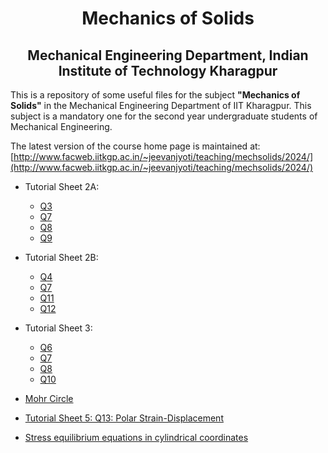 <h1 align="center"> Mechanics of Solids</h1>
<h2 align="center">Mechanical Engineering Department, Indian Institute of Technology Kharagpur</h2>



This is a repository of some useful files for the subject __"Mechanics of
Solids"__ in the Mechanical Engineering Department of IIT Kharagpur. This
subject is a mandatory one for the second year undergraduate students of
Mechanical Engineering. 

The latest version of the course home page is maintained at: [http://www.facweb.iitkgp.ac.in/~jeevanjyoti/teaching/mechsolids/2024/](http://www.facweb.iitkgp.ac.in/~jeevanjyoti/teaching/mechsolids/2024/)

* Tutorial Sheet 2A:
    - [Q3](https://nbviewer.jupyter.org/github/jeevanjyoti4/mechsolids/blob/master/TS2A/TS2A-Q3.ipynb)
    - [Q7](https://nbviewer.jupyter.org/github/jeevanjyoti4/mechsolids/blob/master/TS2A/TS2A-Q7.ipynb)
    - [Q8](https://nbviewer.jupyter.org/github/jeevanjyoti4/mechsolids/blob/master/TS2A/TS2A-Q8.ipynb)
    - [Q9](https://nbviewer.jupyter.org/github/jeevanjyoti4/mechsolids/blob/master/TS2A/TS2A-Q9.ipynb)

* Tutorial Sheet 2B:
    - [Q4](https://nbviewer.jupyter.org/github/jeevanjyoti4/mechsolids/blob/master/TS2B/TS2B-Q4.ipynb)
    - [Q7](https://nbviewer.jupyter.org/github/jeevanjyoti4/mechsolids/blob/master/TS2B/TS2B-Q7.ipynb)
    - [Q11](https://nbviewer.jupyter.org/github/jeevanjyoti4/mechsolids/blob/master/TS2B/TS2B-Q11.ipynb)
    - [Q12](https://nbviewer.jupyter.org/github/jeevanjyoti4/mechsolids/blob/master/TS2B/TS2B-Q12.ipynb)

* Tutorial Sheet 3:
    - [Q6](https://nbviewer.jupyter.org/github/jeevanjyoti4/mechsolids/blob/master/TS3/TS3-Q6.ipynb)
    - [Q7](https://nbviewer.jupyter.org/github/jeevanjyoti4/mechsolids/blob/master/TS3/TS3-Q7.ipynb)
    - [Q8](https://nbviewer.jupyter.org/github/jeevanjyoti4/mechsolids/blob/master/TS3/TS3-Q8.ipynb)
    - [Q10](https://nbviewer.jupyter.org/github/jeevanjyoti4/mechsolids/blob/master/TS3/TS3-Q10.ipynb)

* [Mohr Circle](https://nbviewer.jupyter.org/github/jeevanjyoti4/mechsolids/blob/master/Mohr_Circle.ipynb)

* [Tutorial Sheet 5: Q13: Polar Strain-Displacement](https://nbviewer.jupyter.org/github/jeevanjyoti4/mechsolids/blob/master/TS5-Q13_polar_strain-displ.ipynb)

* [Stress equilibrium equations in cylindrical coordinates](https://nbviewer.jupyter.org/github/jeevanjyoti4/mechsolids/blob/master/stress_eqb_cyl.ipynb)
